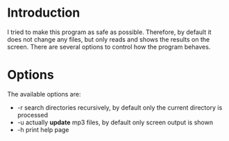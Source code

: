 # Introduction #

I tried to make this program as safe as possible. Therefore, by default it does not change any files, but only reads and shows the results on the screen. There are several options to control how the program behaves.


# Options #

The available options are:
  * -r  search directories recursively, by default only the current directory is processed
  * -u  actually **update** mp3 files, by default only screen output is shown
  * -h  print help page
